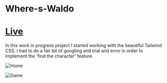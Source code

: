 # Where-s-Waldo

# [Live](https://where-s-waldo.vercel.app/game)

In this work in progress project I started working with the beautiful Tailwind CSS.
I had to do a fair bit of googling and trial and error in order to implement the 'find the character' feature.

![Home](https://i.imgur.com/SaEhxBy.png)

![Game](https://i.imgur.com/I9n4wfw.png)